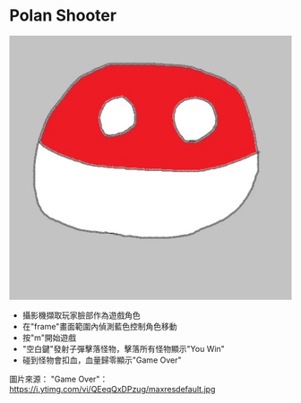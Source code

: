 Polan Shooter
===
![poland](./src/E1.jpg)

- 攝影機擷取玩家臉部作為遊戲角色
- 在"frame"畫面範圍內偵測藍色控制角色移動
- 按"m"開始遊戲
- "空白鍵"發射子彈擊落怪物，擊落所有怪物顯示"You Win"
- 碰到怪物會扣血，血量歸零顯示"Game Over"


圖片來源：
"Game Over"： https://i.ytimg.com/vi/QEeqQxDPzug/maxresdefault.jpg
